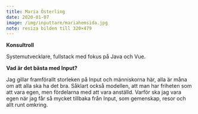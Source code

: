 ```yaml
---
title: Maria Österling
date: 2020-01-07
image: /img/inputtare/mariahemsida.jpg
note: resiza bilden till 320×479
---
```


**Konsultroll**
  
Systemutvecklare, fullstack med fokus på Java och Vue.


**Vad är det bästa med Input?**
  
Jag gillar framförallt storleken på Input och människorna här, alla är måna om att alla ska ha det bra. Såklart också modellen, att man har friheten som att vara egen, men fördelarna med att vara anställd. Varför ska jag vara egen när jag får så mycket tillbaka från Input, som gemenskap, resor och allt runt omkring. 
